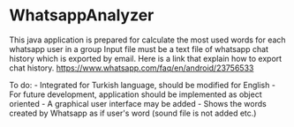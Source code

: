 # WhatsappAnalyzer
This java application is prepared for calculate the most used words for each whatsapp user in a group
Input file must be a text file of whatsapp chat history which is exported by email. 
Here is a link that explain how to export chat history. 
https://www.whatsapp.com/faq/en/android/23756533

To do:
	- Integrated for Turkish language, should be modified for English
	- For future development, application should be implemented as object oriented
	- A graphical user interface may be added
	- Shows the words created by Whatsapp as if user's word (sound file is not added etc.)
